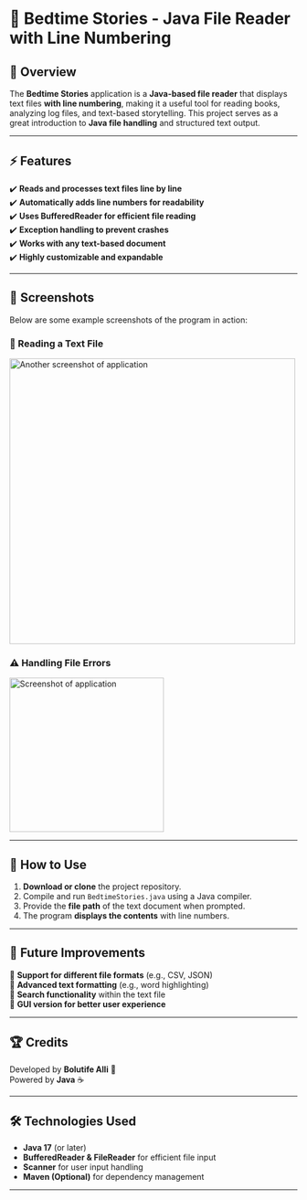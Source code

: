 # 📖 Bedtime Stories - Java File Reader with Line Numbering  

## 📌 Overview  
The **Bedtime Stories** application is a **Java-based file reader** that displays text files **with line numbering**, making it a useful tool for reading books, analyzing log files, and text-based storytelling. This project serves as a great introduction to **Java file handling** and structured text output.  

---

## ⚡ Features  
✔️ **Reads and processes text files line by line**  
✔️ **Automatically adds line numbers for readability**  
✔️ **Uses BufferedReader for efficient file reading**  
✔️ **Exception handling to prevent crashes**  
✔️ **Works with any text-based document**  
✔️ **Highly customizable and expandable**  

---

## 📸 Screenshots  
Below are some example screenshots of the program in action:  

### 📜 Reading a Text File  
<img src="https://github.com/user-attachments/assets/b161ce4c-e775-469e-9cd7-3a6efe5f3c04" alt="Another screenshot of application" width="500" length="100"/>

### ⚠️ Handling File Errors  

<img src="https://github.com/user-attachments/assets/d5f8678c-7434-424a-bdca-d1aea09c4d28" alt="Screenshot of application" width="270" length="100"/>

---

## 🚀 How to Use  
1. **Download or clone** the project repository.  
2. Compile and run `BedtimeStories.java` using a Java compiler.  
3. Provide the **file path** of the text document when prompted.  
4. The program **displays the contents** with line numbers.  

---

## 🎯 Future Improvements  
🔹 **Support for different file formats** (e.g., CSV, JSON)  
🔹 **Advanced text formatting** (e.g., word highlighting)  
🔹 **Search functionality** within the text file  
🔹 **GUI version for better user experience**  

---

## 🏆 Credits  
Developed by **Bolutife Alli** 🚀  
Powered by **Java** ☕  

---

## 🛠 Technologies Used  

- **Java 17** (or later)  
- **BufferedReader & FileReader** for efficient file input  
- **Scanner** for user input handling  
- **Maven (Optional)** for dependency management  

---
